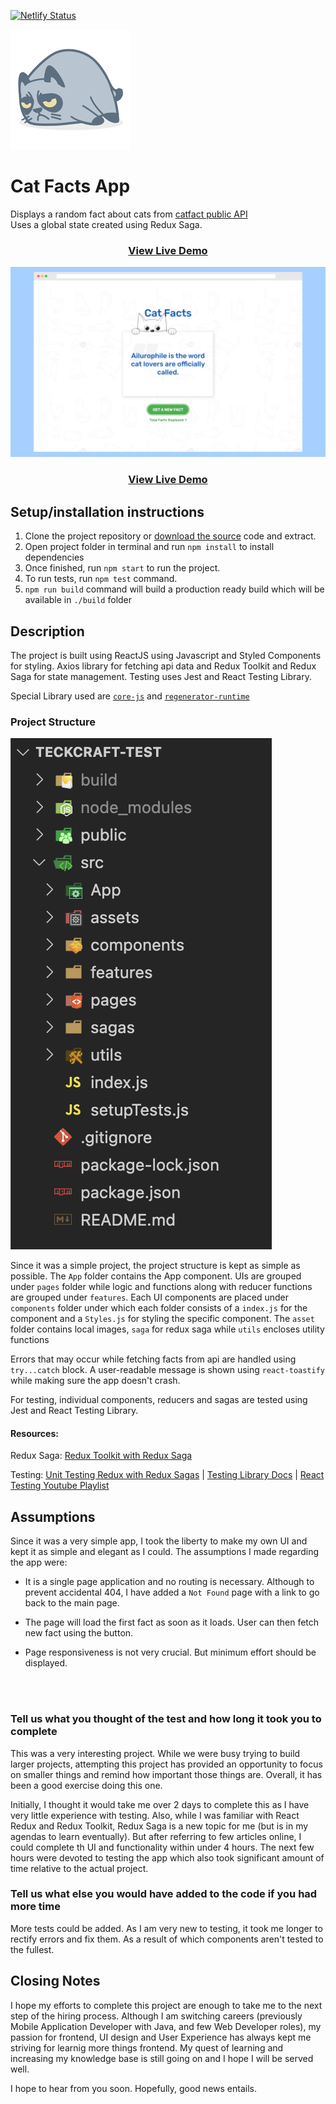 [![Netlify Status](https://api.netlify.com/api/v1/badges/21eb27c9-b23e-4847-9e80-8627dfbf12ba/deploy-status)](https://app.netlify.com/sites/teckcraft-catfacts/deploys)

![Logo](/public/logo192.png)

# Cat Facts App

Displays a random fact about cats from [catfact public API](https://catfact.ninja/) \
Uses a global state created using Redux Saga.

### <p align="center">[ View Live Demo](https://teckcraft-catfacts.netlify.app/)</p>

![Cat Facts App Screenshot](CatFactsScreenshot.png)

### <p align="center">[ View Live Demo](https://teckcraft-catfacts.netlify.app/)</p>

## Setup/installation instructions

1. Clone the project repository or [download the source](https://github.com/rabinkaspal/teckcraft-test/archive/refs/heads/main.zip) code and extract.
2. Open project folder in terminal and run `npm install` to install dependencies
3. Once finished, run `npm start` to run the project.
4. To run tests, run `npm test` command.
5. `npm run build` command will build a production ready build which will be available in `./build` folder

## Description

The project is built using ReactJS using Javascript and Styled Components for styling. Axios library for fetching api data and Redux Toolkit and Redux Saga for state management. Testing uses Jest and React Testing Library.

Special Library used are [`core-js`](https://www.npmjs.com/package/core-js) and [`regenerator-runtime`](https://www.npmjs.com/package/regenerator-runtime)

### Project Structure

![Project Structure](project-structure.png)

Since it was a simple project, the project structure is kept as simple as possible. The `App` folder contains the App component. UIs are grouped under `pages` folder while logic and functions along with reducer functions are grouped under `features`. Each UI components are placed under `components` folder under which each folder consists of a `index.js` for the component and a `Styles.js` for styling the specific component. The `asset` folder contains local images, `saga` for redux saga while `utils` encloses utility functions

Errors that may occur while fetching facts from api are handled using `try...catch` block. A user-readable message is shown using `react-toastify` while making sure the app doesn't crash.

For testing, individual components, reducers and sagas are tested using Jest and React Testing Library.

#### Resources:

Redux Saga: [Redux Toolkit with Redux Saga](https://www.youtube.com/watch?v=9MMSRn5NoFY&t=945s)

Testing: [Unit Testing Redux with Redux Sagas](https://montecha.com/blog/unit-testing-redux-with-redux-sagas/) | [Testing Library Docs](https://testing-library.com/docs/) | [React Testing Youtube Playlist](https://www.youtube.com/watch?v=TBZy-Rc-xX0&list=PL4cUxeGkcC9gm4_-5UsNmLqMosM-dzuvQ)

## Assumptions

Since it was a very simple app, I took the liberty to make my own UI and kept it as simple and elegant as I could. The assumptions I made regarding the app were:

- It is a single page application and no routing is necessary. Although to prevent accidental 404, I have added a `Not Found` page with a link to go back to the main page.

- The page will load the first fact as soon as it loads. User can then fetch new fact using the button.

- Page responsiveness is not very crucial. But minimum effort should be displayed.

<br/><br/>

### Tell us what you thought of the test and how long it took you to complete

This was a very interesting project. While we were busy trying to build larger projects, attempting this project has provided an opportunity to focus on smaller things and remind how important those things are. Overall, it has been a good exercise doing this one.

Initially, I thought it would take me over 2 days to complete this as I have very little experience with testing. Also, while I was familiar with React Redux and Redux Toolkit, Redux Saga is a new topic for me (but is in my agendas to learn eventually). But after referring to few articles online, I could complete th UI and functionality within under 4 hours. The next few hours were devoted to testing the app which also took significant amount of time relative to the actual project.

### Tell us what else you would have added to the code if you had more time

More tests could be added. As I am very new to testing, it took me longer to rectify errors and fix them. As a result of which components aren't tested to the fullest.

## Closing Notes

I hope my efforts to complete this project are enough to take me to the next step of the hiring process. Although I am switching careers (previously Mobile Application Developer with Java, and few Web Developer roles), my passion for frontend, UI design and User Experience has always kept me striving for learnig more things frontend. My quest of learning and increasing my knowledge base is still going on and I hope I will be served well.

I hope to hear from you soon. Hopefully, good news entails.
